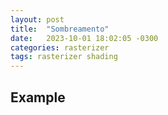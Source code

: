 ```yaml
---
layout: post
title:  "Sombreamento"
date:   2023-10-01 18:02:05 -0300
categories: rasterizer
tags: rasterizer shading
---
```




## Example


